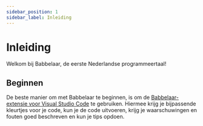 ```yaml
---
sidebar_position: 1
sidebar_label: Inleiding
---
```


# Inleiding
Welkom bij Babbelaar, de eerste Nederlandse programmeertaal!

## Beginnen
De beste manier om met Babbelaar te beginnen, is om de [Babbelaar-extensie voor Visual Studio Code](https://marketplace.visualstudio.com/items?itemName=babbelaar.babbelaar) te gebruiken. Hiermee krijg je bijpassende kleurtjes voor je code, kun je de code uitvoeren, krijg je waarschuwingen en fouten goed beschreven en kun je tips opdoen.


